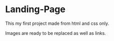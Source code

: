 # Landing-Page

This my first project made from html and css only.

Images are ready to be replaced as well as links.